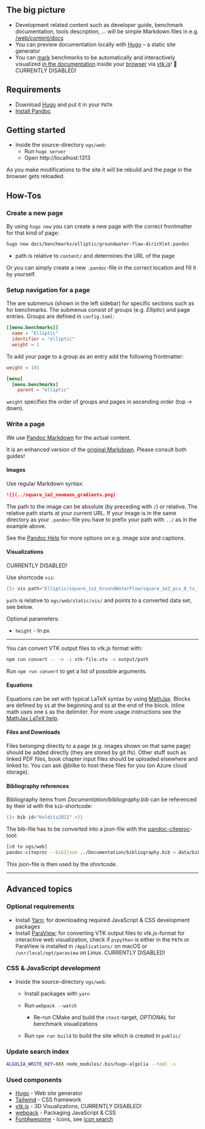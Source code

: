 ## The big picture

- Development related content such as developer guide, benchmark documentation, tools description, ... will be simple Markdown files in e.g. [/web/content/docs](https://github.com/bilke/ogs/blob/web-hugo/web/content/docs/benchmarks/elliptic/groundwater-flow-neumann.md)
- You can preview documentation locally with [Hugo](https://gohugo.io) – a static site generator
- You can [mark](https://github.com/bilke/ogs/blob/web-hugo/ProcessLib/GroundwaterFlow/CMakeLists.txt#L80) benchmarks to be automatically and interactively visualized [in the documentation](https://github.com/bilke/ogs/commit/d4fc7d94a3821a6b4483a1d7aeaabd6ee391c449#diff-2f5b1ac2a759aa09b2d3f5cc1ece45ceR108) inside your [browser](https://dev.opengeosys.org/docs/benchmarks/elliptic/groundwater-flow-neumann/#results-and-evaluation) via [vtk.js](https://kitware.github.io/vtk-js/)! 🍻 CURRENTLY DISABLED!

## Requirements

- Download [Hugo](https://gohugo.io/#action) and put it in your `PATH`
- [Install Pandoc](https://pandoc.org/installing.html)

## Getting started

- Inside the source-directory `ogs/web`:
  - Run `hugo server`
  - Open http://localhost:1313

As you make modifications to the site it will be rebuild and the page in the browser gets reloaded.

## How-Tos

### Create a new page

By using `hugo new` you can create a new page with the correct frontmatter for that kind of page:

```bash
hugo new docs/benchmarks/elliptic/groundwater-flow-dirichlet.pandoc
```

- path is relative to `content/` and determines the URL of the page

Or you can simply create a new `.pandoc`-file in the correct location and fill it by yourself.

### Setup navigation for a page

The are submenus (shown in the left sidebar) for specific sections such as for benchmarks. The submenus consist of groups (e.g. *Elliptic*) and page entries. Groups are defined in `config.toml`:

```toml
[[menu.benchmarks]]
  name = "Elliptic"
  identifier = "elliptic"
  weight = 1
```

To add your page to a group as an entry add the following frontmatter:

```toml
weight = 101

[menu]
  [menu.benchmarks]
    parent = "elliptic"
```

`weight` specifies the order of groups and pages in ascending order (top -> down).

### Write a page

We use [Pandoc Markdown](https://pandoc.org/MANUAL.html#pandocs-markdown) for the actual content.

It is an enhanced version of the [original Markdown](http://daringfireball.net/projects/markdown/). Please consult both guides!

#### Images

Use regular Markdown syntax:

```md
![](../square_1e2_neumann_gradients.png)
```

The path to the image can be absolute (by preceding with `/`) or relative. The relative path starts at your current URL. If your image is in the same directory as your `.pandoc`-file you have to prefix your path with `../` as in the example above.

See the [Pandoc Help](https://pandoc.org/MANUAL.html#images) for more options on e.g. image size and captions.

#### Visualizations

CURRENTLY DISABLED!

Use shortcode `vis`:

```go
{{< vis path="Elliptic/square_1x1_GroundWaterFlow/square_1e2_pcs_0_ts_1_t_1.000000.vtu" [height="300"] >}}
```

`path` is relative to `ogs/web/static/vis/` and points to a converted data set, see below.

Optional parameters:

- `height` - In px

----

You can convert VTK output files to vtk.js format with:

```bash
npm run convert -- -e -i vtk-file.vtu -o output/path
```

Run `npm run convert` to get a list of possible arguments.

#### Equations

Equations can be set with typical LaTeX syntax by using [MathJax](https://www.mathjax.org/). Blocks are defined by `$$` at the beginning and `$$` at the end of the block. Inline math uses one `$` as the delimiter. For more usage instructions see the [MathJax LaTeX help](http://docs.mathjax.org/en/latest/tex.html).

#### Files and Downloads

Files belonging directly to a page (e.g. images shown on that same page) should be added directly (they are stored by git lfs). Other stuff such as linked PDF files, book chapter input files should be uploaded elsewhere and linked to. You can ask @bilke to host these files for you (on Azure cloud storage).

#### Bibliography references

Bibliography items from *Documentation/bibliography.bib* can be referenced by their id with the `bib`-shortcode:

```go
{{< bib id="Kolditz2012" >}}
```

The bib-file has to be converted into a json-file with the [pandoc-citeproc](https://github.com/jgm/pandoc-citeproc)-tool:

```sh
[cd to ogs/web]
pandoc-citeproc --bib2json ../Documentation/bibliography.bib > data/bibliography.json
```

This json-file is then used by the shortcode.

---

## Advanced topics

### Optional requirements

- Install [Yarn](https://yarnpkg.com/en/docs/install); for downloading required JavaScript & CSS development packages
- Install [ParaView](http://www.paraview.org/download/); for converting VTK output files to vtk.js-format for interactive web visualization, check if `pvpython` is either in the `PATH` or ParaView is installed in `/Applications/` on macOS or `/usr/local/opt/paraview` on Linux. CURRENTLY DISABLED!

### CSS & JavaScript development

- Inside the source-directory `ogs/web`:
  - Install packages with `yarn`
  - Run `webpack --watch`

    - Re-run CMake and build the `ctest`-target, *OPTIONAL* for benchmark visualizations
  - Run `npm run build` to build the site which is created in `public/`

### Update search index

```bash
ALGOLIA_WRITE_KEY=XXX node_modules/.bin/hugo-algolia --toml -s
```

### Used components

- [Hugo](https://gothugo.com) - Web site generator
- [Tailwind](https://tailwindcss.com/docs/what-is-tailwind) - CSS framework
- [vtk.js](https://kitware.github.io/vtk-js/) - 3D Visualizations, CURRENTLY DISABLED!
- [webpack](https://webpack.github.io/) - Packaging JavaScript & CSS
- [FontAwesome](https://fontawesome.com) - Icons, see [icon search](https://fontawesome.com/icons?d=gallery)
